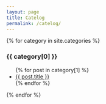 ```yaml
---
layout: page
title: Catelog
permalink: /catelog/
---
```

<div class="container">
    {% for category in site.categories %}
    <h3>{{ category[0] }}</h3>
    <ul>
        {% for post in category[1] %}
        <li><a href="myblog/{{post.url}}">{{ post.title }}</a></li>
        {% endfor %}
    </ul>
    {% endfor %}
</div>